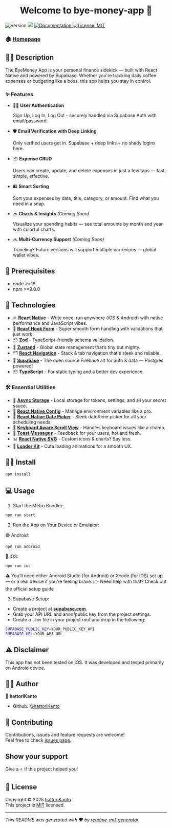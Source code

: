 <h1 align="center">Welcome to bye-money-app 👋</h1>
<p>
  <img alt="Version" src="https://img.shields.io/badge/version-0.0.1-blue.svg?cacheSeconds=2592000" />
  <img src="https://img.shields.io/badge/node-%3E%3D18-blue.svg" />
  <a href="https://github.com/hattoriKanto/mobile-byemoney-app#readme" target="_blank">
    <img alt="Documentation" src="https://img.shields.io/badge/documentation-yes-brightgreen.svg" />
  </a>
  <a href="https://github.com/hattoriKanto/mobile-byemoney-app/blob/master/LICENSE.txt" target="_blank">
    <img alt="License: MIT" src="https://img.shields.io/badge/License-MIT-yellow.svg" />
  </a>
</p>

### 🏠 [Homepage](https://github.com/hattoriKanto/mobile-byemoney-app#readme)

## ✍🏼 Description

The ByeMoney App is your personal finance sidekick — built with React Native and powered by Supabase. Whether you're tracking daily coffee expenses or budgeting like a boss, this app helps you stay in control.

### ✨ Features

- 🧑‍💻 **User Authentication**

  Sign Up, Log In, Log Out - securely handled via Supabase Auth with email/password.

- 🛡️ **Email Verification with Deep Linking**

  Only verified users get in. Supabase + deep links = no shady logins here.

- 📦 **Expense CRUD**

  Users can create, update, and delete expenses in just a few taps — fast, simple, effective.

- 🛍️ **Smart Sorting**

  Sort your expenses by date, title, category, or amount. Find what you need in a snap.

- 🔜 **Charts & Insights** _(Coming Soon)_  

  Visualize your spending habits — see total amounts by month and year with colorful charts.

- 🔜 **Multi-Currency Support** _(Coming Soon)_
  
  Traveling? Future versions will support multiple currencies — global wallet vibes.

## 🔑 Prerequisites

- node >=18
- npm >=9.0.0

## 🧪 Technologies

- ⚛️ **[React Native](https://reactnative.dev/)** - Write once, run anywhere (iOS & Android) with native performance and JavaScript vibes.
- 🎣 **[React Hook Form](https://react-hook-form.com/)** - Super smooth form handling with validations that just work.
- 📦 **[Zod](https://zod.dev/)** - TypeScript-friendly schema validation.
- 🧠 **[Zustand](https://zustand-demo.pmnd.rs/)** - Global state management that’s tiny but mighty.
- 🗂️ **[React Navigation](https://reactnavigation.org/)** - Stack & tab navigation that's sleek and reliable.
- 🐣 **[Supabase](https://supabase.com/)** - The open source Firebase alt for auth & data — Postgres powered!
- 📦 **TypeScript** - For static typing and a better dev experience.

### 🛠️ Essential Utilities

- 🔐 **[Async Storage](https://react-native-async-storage.github.io/async-storage/)** - Local storage for tokens, settings, and all your secret sauce.
- 🔧 **[React Native Config](https://github.com/lugg/react-native-config)** - Manage environment variables like a pro.
- 📆 **[React Native Date Picker](https://github.com/henninghall/react-native-date-picker)** - Sleek date/time picker for all your scheduling needs.
- 🧼 **[Keyboard Aware Scroll View](https://github.com/APSL/react-native-keyboard-aware-scroll-view)** - Handles keyboard issues like a champ.
- 🧾 **[Toast Messages](https://github.com/calintamas/react-native-toast-message)** - Feedback for your users, hot and fresh.
- 📊 **[React Native SVG](https://github.com/software-mansion/react-native-svg)** - Custom icons & charts? Say less.
- 💫 **[Loader Kit](https://www.npmjs.com/package/react-native-loader-kit)** - Cute loading animations for a smooth UX.

## 💪🏼 Install

```sh
npm install
```

## 💻 Usage

1. Start the Metro Bundler:

```sh
npm run start
```

2. Run the App on Your Device or Emulator:

🟢 Android:

```sh
npm run android
```

🍏 iOS:

```sh
npm run ios
```

⚠️ You’ll need either Android Studio (for Android) or Xcode (for iOS) set up — or a real device if you’re feeling brave.
👉 Need help with that? Check out the official setup guide

3. Supabase Setup:

- Create a project at **[supabase.com](https://supabase.com/)**.
- Grab your API URL and anon/public key from the project settings.
- Create a `.env` file in your project root and drop in the following:

```sh
SUPABASE_PUBLIC_KEY=YOUR_PUBLIC_KEY_API
SUPABASE_URL=YOUR_API_URL
```

## ⚠️ Disclaimer

This app has not been tested on iOS. It was developed and tested primarily on Android device.

## 👦🏼 Author

👤 **hattoriKanto**

- Github: [@hattoriKanto](https://github.com/hattoriKanto)

## 🤝 Contributing

Contributions, issues and feature requests are welcome!<br />Feel free to check [issues page](https://github.com/hattoriKanto/mobile-byemoney-app/issues).

## Show your support

Give a ⭐️ if this project helped you!

## 📝 License

Copyright © 2025 [hattoriKanto](https://github.com/hattoriKanto).<br />
This project is [MIT](https://github.com/hattoriKanto/mobile-byemoney-app/blob/master/LICENSE) licensed.

---

_This README was generated with ❤️ by [readme-md-generator](https://github.com/kefranabg/readme-md-generator)_
